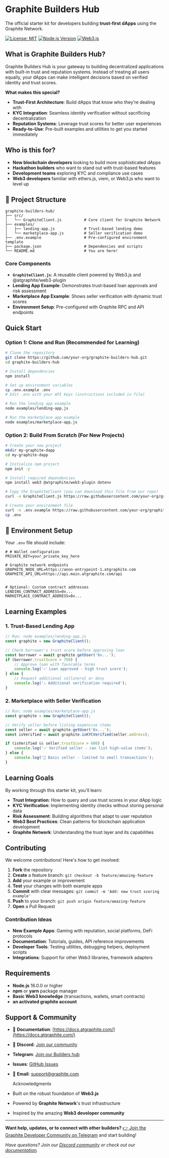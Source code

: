 # Graphite Builders Hub

The official starter kit for developers building **trust-first dApps** using the Graphite Network.

[![License: MIT](https://img.shields.io/badge/License-MIT-yellow.svg)](https://opensource.org/licenses/MIT)
[![Node.js Version](https://img.shields.io/badge/node-%3E%3D16.0.0-brightgreen)](https://nodejs.org/)
[![Web3.js](https://img.shields.io/badge/Web3.js-Compatible-blue)](https://web3js.org/)

##  What is Graphite Builders Hub?

Graphite Builders Hub is your gateway to building decentralized applications with built-in trust and reputation systems. Instead of treating all users equally, your dApps can make intelligent decisions based on verified identity and trust scores.

**What makes this special?**
-  **Trust-First Architecture**: Build dApps that know who they're dealing with
-  **KYC Integration**: Seamless identity verification without sacrificing decentralization  
-  **Reputation Systems**: Leverage trust scores for better user experiences
-  **Ready-to-Use**: Pre-built examples and utilities to get you started immediately

##  Who is this for?

- **New blockchain developers** looking to build more sophisticated dApps
- **Hackathon builders** who want to stand out with trust-based features
- **Development teams** exploring KYC and compliance use cases
- **Web3 developers** familiar with ethers.js, viem, or Web3.js who want to level up

## 📁 Project Structure

```
graphite-builders-hub/
├── src/
│   └── GraphiteClient.js          # Core client for Graphite Network
├── examples/
│   ├── lending-app.js             # Trust-based lending demo
│   └── marketplace-app.js         # Seller verification demo
├── .env.example                   # Pre-configured environment template
├── package.json                   # Dependencies and scripts
└── README.md                      # You are here!
```

### Core Components

- **`GraphiteClient.js`**: A reusable client powered by Web3.js and @atgraphite/web3-plugin
- **Lending App Example**: Demonstrates trust-based loan approvals and risk assessment
- **Marketplace App Example**: Shows seller verification with dynamic trust scores
- **Environment Setup**: Pre-configured with Graphite RPC and API endpoints

##  Quick Start

### Option 1: Clone and Run (Recommended for Learning)

```bash
# Clone the repository
git clone https://github.com/your-org/graphite-builders-hub.git
cd graphite-builders-hub

# Install dependencies
npm install

# Set up environment variables
cp .env.example .env
# Edit .env with your API keys (instructions included in file)

# Run the lending app example
node examples/lending-app.js

# Run the marketplace app example  
node examples/marketplace-app.js
```

### Option 2: Build From Scratch (For New Projects)

```bash
# Create your new project
mkdir my-graphite-dapp
cd my-graphite-dapp

# Initialize npm project
npm init -y

# Install required dependencies
npm install web3 @atgraphite/web3-plugin dotenv

# Copy the GraphiteClient (you can download this file from our repo)
curl -o GraphiteClient.js https://raw.githubusercontent.com/your-org/graphite-builders-hub/main/src/GraphiteClient.js

# Create your environment file
curl -o .env.example https://raw.githubusercontent.com/your-org/graphite-builders-hub/main/.env.example
cp .env
```

## 🔧 Environment Setup

Your `.env` file should include:

```env
# # Wallet configuration
PRIVATE_KEY=your_private_key_here

# Graphite network endpoints
GRAPHITE_NODE_URL=https://anon-entrypoint-1.atgraphite.com
GRAPHITE_API_URL=https://api.main.atgraphite.com/api


# Optional: Custom contract addresses
LENDING_CONTRACT_ADDRESS=0x...
MARKETPLACE_CONTRACT_ADDRESS=0x...
```

##  Learning Examples

### 1. Trust-Based Lending App

```javascript
// Run: node examples/lending-app.js
const graphite = new GraphiteClient();

// Check borrower's trust score before approving loan
const borrower = await graphite.getUser('0x...');
if (borrower.trustScore > 750) {
    // Approve loan with favorable terms
    console.log('✅ Loan approved - high trust score');
} else {
    // Request additional collateral or deny
    console.log('⚠️ Additional verification required');
}
```

### 2. Marketplace with Seller Verification

```javascript  
// Run: node examples/marketplace-app.js
const graphite = new GraphiteClient();

// Verify seller before listing expensive items
const seller = await graphite.getUser('0x...');
const isVerified = await graphite.isKYCVerified(seller.address);

if (isVerified && seller.trustScore > 600) {
    console.log('✅ Verified seller - can list high-value items');
} else {
    console.log('📝 Basic seller - limited to small transactions');
}
```

##  Learning Goals

By working through this starter kit, you'll learn:

- **Trust Integration**: How to query and use trust scores in your dApp logic
- **KYC Verification**: Implementing identity checks without storing personal data
- **Risk Assessment**: Building algorithms that adapt to user reputation
- **Web3 Best Practices**: Clean patterns for blockchain application development
- **Graphite Network**: Understanding the trust layer and its capabilities



##  Contributing

We welcome contributions! Here's how to get involved:

1. **Fork** the repository
2. **Create** a feature branch: `git checkout -b feature/amazing-feature`
3. **Add** your example or improvement
4. **Test** your changes with both example apps
5. **Commit** with clear messages: `git commit -m 'Add: new trust scoring example'`
6. **Push** to your branch: `git push origin feature/amazing-feature`
7. **Open** a Pull Request

### Contribution Ideas

-  **New Example Apps**: Gaming with reputation, social platforms, DeFi protocols
-  **Documentation**: Tutorials, guides, API reference improvements  
-  **Developer Tools**: Testing utilities, debugging helpers, deployment scripts
-  **Integrations**: Support for other Web3 libraries, framework adapters

##  Requirements

- **Node.js** 16.0.0 or higher
- **npm** or **yarn** package manager
- **Basic Web3 knowledge** (transactions, wallets, smart contracts)
- **an activated graphite account** 

##  Support & Community

- 📖 **Documentation**: [https://docs.atgraphite.com/](https://docs.atgraphite.com/)
- 💬 **Discord**: [Join our community](https://discord.gg/k6kNNeQGv7)
-  **Telegram**: [Join our Builders hub](https://t.me/+Fwq1LXJqf2Q1ZWE0)
-    **Issues**: [GitHub Issues](https://github.com/Svector-anu/graphite-builders-hub/issues)
- 📧 **Email**: support@graphite.com


  Acknowledgments

- Built on the robust foundation of **Web3.js**
- Powered by **Graphite Network**'s trust infrastructure
- Inspired by the amazing **Web3 developer community**

---

**Want help, updates, or to connect with other builders?** [👉 Join the Graphite Developer Community on Telegram](https://t.me/+Fwq1LXJqf2Q1ZWE0) and start building! 

*Have questions? Join our [Discord community](https://discord.gg/k6kNNeQGv7) or check out our [documentation](https://docs.atgraphite.com/).*
